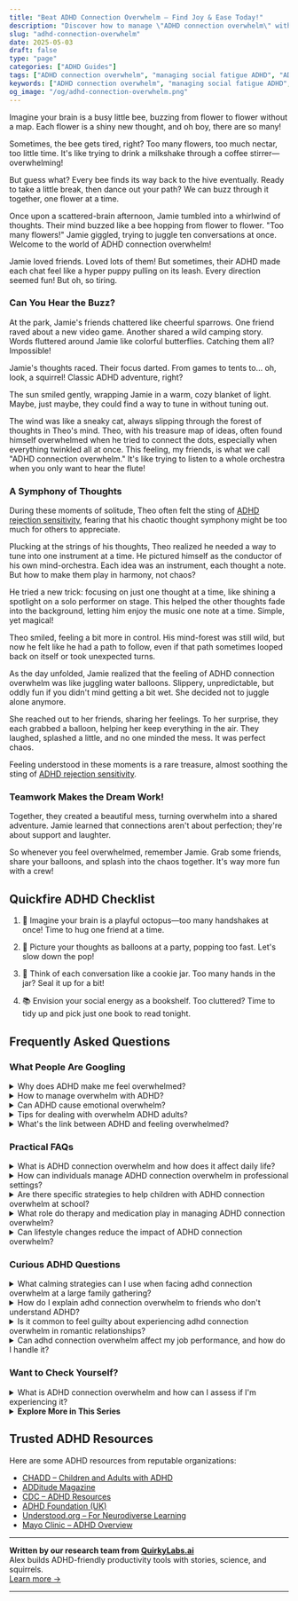 ```yaml
---
title: "Beat ADHD Connection Overwhelm – Find Joy & Ease Today!"
description: "Discover how to manage \"ADHD connection overwhelm\" with our warm, playful guide. Feel seen and understood as we explore emotional insights together, one flower at a time."
slug: "adhd-connection-overwhelm"
date: 2025-05-03
draft: false
type: "page"
categories: ["ADHD Guides"]
tags: ["ADHD connection overwhelm", "managing social fatigue ADHD", "ADHD friendship challenges", "coping with ADHD overstimulation", "ADHD social interaction tips", "navigating ADHD relationships", "ADHD and social overwhelm"]
keywords: ["ADHD connection overwhelm", "managing social fatigue ADHD", "ADHD friendship challenges", "coping with ADHD overstimulation", "ADHD social interaction tips", "navigating ADHD relationships", "ADHD and social overwhelm"]
og_image: "/og/adhd-connection-overwhelm.png"
---
```


Imagine your brain is a busy little bee, buzzing from flower to flower without a map. Each flower is a shiny new thought, and oh boy, there are so many!

Sometimes, the bee gets tired, right? Too many flowers, too much nectar, too little time. It's like trying to drink a milkshake through a coffee stirrer—overwhelming!

But guess what? Every bee finds its way back to the hive eventually. Ready to take a little break, then dance out your path? We can buzz through it together, one flower at a time.

Once upon a scattered-brain afternoon, Jamie tumbled into a whirlwind of thoughts. Their mind buzzed like a bee hopping from flower to flower. "Too many flowers!" Jamie giggled, trying to juggle ten conversations at once. Welcome to the world of ADHD connection overwhelm!

Jamie loved friends. Loved lots of them! But sometimes, their ADHD made each chat feel like a hyper puppy pulling on its leash. Every direction seemed fun! But oh, so tiring.

### Can You Hear the Buzz?

At the park, Jamie's friends chattered like cheerful sparrows. One friend raved about a new video game. Another shared a wild camping story. Words fluttered around Jamie like colorful butterflies. Catching them all? Impossible!

Jamie's thoughts raced. Their focus darted. From games to tents to... oh, look, a squirrel! Classic ADHD adventure, right?

The sun smiled gently, wrapping Jamie in a warm, cozy blanket of light. Maybe, just maybe, they could find a way to tune in without tuning out.

The wind was like a sneaky cat, always slipping through the forest of thoughts in Theo's mind. Theo, with his treasure map of ideas, often found himself overwhelmed when he tried to connect the dots, especially when everything twinkled all at once. This feeling, my friends, is what we call "ADHD connection overwhelm." It's like trying to listen to a whole orchestra when you only want to hear the flute!

### A Symphony of Thoughts

During these moments of solitude, Theo often felt the sting of [ADHD rejection sensitivity](/pages/adhd-rejection-sensitivity/), fearing that his chaotic thought symphony might be too much for others to appreciate.

Plucking at the strings of his thoughts, Theo realized he needed a way to tune into one instrument at a time. He pictured himself as the conductor of his own mind-orchestra. Each idea was an instrument, each thought a note. But how to make them play in harmony, not chaos?

He tried a new trick: focusing on just one thought at a time, like shining a spotlight on a solo performer on stage. This helped the other thoughts fade into the background, letting him enjoy the music one note at a time. Simple, yet magical!

Theo smiled, feeling a bit more in control. His mind-forest was still wild, but now he felt like he had a path to follow, even if that path sometimes looped back on itself or took unexpected turns.

As the day unfolded, Jamie realized that the feeling of ADHD connection overwhelm was like juggling water balloons. Slippery, unpredictable, but oddly fun if you didn't mind getting a bit wet. She decided not to juggle alone anymore. 

She reached out to her friends, sharing her feelings. To her surprise, they each grabbed a balloon, helping her keep everything in the air. They laughed, splashed a little, and no one minded the mess. It was perfect chaos.

Feeling understood in these moments is a rare treasure, almost soothing the sting of [ADHD rejection sensitivity](/pages/adhd-rejection-sensitivity/).

### Teamwork Makes the Dream Work!

Together, they created a beautiful mess, turning overwhelm into a shared adventure. Jamie learned that connections aren't about perfection; they're about support and laughter.

So whenever you feel overwhelmed, remember Jamie. Grab some friends, share your balloons, and splash into the chaos together. It's way more fun with a crew!

## Quickfire ADHD Checklist

1. 🐙 Imagine your brain is a playful octopus—too many handshakes at once! Time to hug one friend at a time.

2. 🎈 Picture your thoughts as balloons at a party, popping too fast. Let's slow down the pop!

3. 🍪 Think of each conversation like a cookie jar. Too many hands in the jar? Seal it up for a bit!

4. 📚 Envision your social energy as a bookshelf. Too cluttered? Time to tidy up and pick just one book to read tonight.

## Frequently Asked Questions



### What People Are Googling

<details><summary>Why does ADHD make me feel overwhelmed?</summary><p>Feeling overwhelmed is quite common when you're dealing with ADHD, and it's completely understandable given how your brain is wired. ADHD can make it challenging to filter out distractions, prioritize tasks, and manage your time effectively, which often leads to that swamped feeling. It’s like having a browser with too many tabs open at once — everything seems equally urgent and important, making it hard to focus on one thing at a time. Remember, it's okay to feel this way, and there are strategies and tools that can help make things a bit easier for you.</p></details>
<details><summary>How to manage overwhelm with ADHD?</summary><p>Feeling overwhelmed is quite common when you're juggling ADHD, so first off, know you're not alone in this. A good starting point is to break tasks into smaller, manageable pieces. This can make things seem less daunting and help you focus on one step at a time. Also, don’t forget to incorporate regular breaks using a method like the Pomodoro Technique, which entails working in short bursts and then taking a brief rest. This can help prevent burnout and keep your mind fresh. Lastly, remember, it’s perfectly okay to ask for help or use tools like planners or apps designed for ADHD to keep you organized and on track.</p></details>
<details><summary>Can ADHD cause emotional overwhelm?</summary><p>Absolutely, it's quite common for individuals with ADHD to experience emotional overwhelm. The brains of those with ADHD can sometimes have a harder time managing emotions due to differences in regulation and processing. This can make feelings seem more intense or harder to control. Remember, it’s perfectly okay to acknowledge these feelings, and seeking strategies to manage them can really help in finding your emotional balance.</p></details>
<details><summary>Tips for dealing with overwhelm ADHD adults?</summary><p>Absolutely, handling overwhelm can definitely be a challenge, but there are some cozy, manageable strategies you can try! Start by breaking tasks into smaller, more digestible pieces; it can make things feel less daunting. Setting timers for short work bursts, followed by little breaks, can also help maintain focus without getting burnt out. Lastly, don’t forget to lean on tools like planners or apps designed for ADHD minds—they can be a real comfort in keeping the chaos at bay. Remember, you’re doing just fine, take it one step at a time!</p></details>
<details><summary>What's the link between ADHD and feeling overwhelmed?</summary><p>Absolutely, it's quite common for individuals with ADHD to feel overwhelmed, and there's a genuine reason behind this. ADHD affects the brain's executive functions, including organizing, prioritizing, and regulating emotions, which can make managing daily tasks and responsibilities feel more daunting. Additionally, sensory overload can occur if too much is happening at once, as the brain may struggle to filter out irrelevant stimuli. Remember, feeling overwhelmed is a normal part of ADHD, and recognizing this can be the first step towards finding strategies that work for you to ease that feeling.</p></details>



### Practical FAQs

<details><summary>What is ADHD connection overwhelm and how does it affect daily life?</summary><p>ADHD connection overwhelm can feel like being swamped by a wave when all you wanted was to dip your toes in the water. It's that sense of being emotionally or mentally flooded by social interactions, even if they’re positive. This happens because folks with ADHD often process sensory and emotional input in high volumes, and this can lead to feeling overwhelmed or exhausted after socializing. In daily life, this might mean needing more downtime to recharge, or feeling unusually tired after meetings or social gatherings, but remember, it's perfectly okay to take the space you need to find your calm.</p></details>
<details><summary>How can individuals manage ADHD connection overwhelm in professional settings?</summary><p>Managing ADHD connection overwhelm in professional settings can feel daunting, but small, thoughtful strategies can make a big difference. Start by setting clear boundaries around your time and communication; it’s okay to let colleagues know when you're available and when you need focus time. Break tasks into smaller, manageable chunks and schedule regular short breaks to clear your head. Remember, using tools like written agendas or reminder apps can help keep interactions focused and productive, allowing you to engage more confidently and calmly.</p></details>
<details><summary>Are there specific strategies to help children with ADHD connection overwhelm at school?</summary><p>Absolutely, there are several gentle and effective strategies to help children with ADHD manage feelings of overwhelm at school. Creating a quiet, cozy corner where they can take a break and reset can be incredibly helpful. Visual schedules or planners can also reduce anxiety by making the day’s expectations clear and predictable. Additionally, regular check-ins with a trusted teacher or counselor can provide a reassuring touchpoint, ensuring they feel supported and understood throughout their school day.</p></details>
<details><summary>What role do therapy and medication play in managing ADHD connection overwhelm?</summary><p>Absolutely, managing connection overwhelm can be quite a challenge with ADHD, and both therapy and medication can play supportive roles in helping you navigate these waters. Therapy, especially cognitive behavioral therapy, can provide you with personalized strategies and tools to manage overwhelming feelings, helping you improve your social interactions and emotional connections. Medication, on the other hand, can help by reducing the core symptoms of ADHD, such as distractibility and impulsivity, making it easier for you to engage calmly and more effectively in relationships. Together, they can offer a comprehensive approach to managing your social interactions more smoothly and feeling more at ease in connecting with others.</p></details>
<details><summary>Can lifestyle changes reduce the impact of ADHD connection overwhelm?</summary><p>Absolutely, making thoughtful lifestyle adjustments can certainly help soothe the feeling of overwhelm that often accompanies ADHD. By establishing routines and organizing your environment, you can create a more predictable and calming atmosphere that may reduce sensory overload and improve focus. Incorporating regular breaks, mindful activities, or gentle exercise into your daily life can also help manage stress and enhance your overall well-being. Remember, the key is to find what uniquely works for you and brings a sense of tranquility to your day.</p></details>



### Curious ADHD Questions

<details><summary>What calming strategies can I use when facing adhd connection overwhelm at a large family gathering?</summary><p>Absolutely, family gatherings can sometimes feel a bit overwhelming, can't they? One soothing strategy is to find a quiet corner or step outside for a few minutes to breathe deeply and reset. It’s also helpful to have a small, comforting object in your pocket—like a smooth stone or a fidget toy—to subtly engage your hands and help ground your thoughts. Remember, it’s perfectly okay to take these little breaks to manage the stimulation and reconnect with yourself amidst the hustle and bustle.</p></details>
<details><summary>How do I explain adhd connection overwhelm to friends who don't understand ADHD?</summary><p>Absolutely, explaining ADHD connection overwhelm to friends can feel daunting, but it's wonderful that you're looking to share your experiences with them! You might start by describing it as feeling like every phone, app, and person is vying for your attention simultaneously, making it tough to prioritize or feel grounded. Explain that your brain handles stimuli and connections differently, leading to times when you might need a break to recharge, even if you truly enjoy their company. Reassuring them that this doesn't change how much you value their friendship can help them understand and support your needs better.</p></details>
<details><summary>Is it common to feel guilty about experiencing adhd connection overwhelm in romantic relationships?</summary><p>Absolutely, feeling guilty about experiencing connection overwhelm in romantic relationships is quite common among those with ADHD. It's important to remember that ADHD can affect your emotional regulation and tolerance for social interaction, making it perfectly understandable to feel overwhelmed at times. You're not alone in this, and it doesn't make you any less capable of love or commitment. Recognizing and communicating your feelings can actually strengthen your relationship, as it invites honesty and understanding between partners.</p></details>
<details><summary>Can adhd connection overwhelm affect my job performance, and how do I handle it?</summary><p>Absolutely, connection overwhelm can indeed influence your job performance, and it's completely understandable to feel that way. When your brain is juggling multiple interactions or tasks, it can lead to feeling scattered or burnt out. A good strategy to manage this is to allow yourself short, regular breaks to recharge. Also, consider organizing your interactions and tasks in a way that feels more manageable, perhaps by using tools like to-do lists or setting boundaries around your availability. These small adjustments can really help in maintaining your focus and energy at work.</p></details>



### Want to Check Yourself?

<details><summary>What is ADHD connection overwhelm and how can I assess if I'm experiencing it?</summary><p>ADHD connection overwhelm happens when the intense desire for social interactions and deep connections, a common trait in many individuals with ADHD, becomes too much, leading to feelings of being overwhelmed or burnt out. It's like craving a cozy, warm room but suddenly finding the heat too much to handle. To assess if you're experiencing it, reflect on whether social interactions leave you feeling unusually drained or anxious, or if the thought of engaging feels heavy rather than exciting. Tuning into your emotional responses after social activities can be a great barometer for understanding your limits.</p></details>

<script type="application/ld+json">
{
  "@context": "https://schema.org",
  "@type": "FAQPage",
  "mainEntity": [
    {
      "@type": "Question",
      "name": "Why does ADHD make me feel overwhelmed?",
      "acceptedAnswer": {
        "@type": "Answer",
        "text": "Feeling overwhelmed is quite common when you're dealing with ADHD, and it's completely understandable given how your brain is wired. ADHD can make it challenging to filter out distractions, prioritize tasks, and manage your time effectively, which often leads to that swamped feeling. It\u2019s like having a browser with too many tabs open at once \u2014 everything seems equally urgent and important, making it hard to focus on one thing at a time. Remember, it's okay to feel this way, and there are strategies and tools that can help make things a bit easier for you."
      }
    },
    {
      "@type": "Question",
      "name": "How to manage overwhelm with ADHD?",
      "acceptedAnswer": {
        "@type": "Answer",
        "text": "Feeling overwhelmed is quite common when you're juggling ADHD, so first off, know you're not alone in this. A good starting point is to break tasks into smaller, manageable pieces. This can make things seem less daunting and help you focus on one step at a time. Also, don\u2019t forget to incorporate regular breaks using a method like the Pomodoro Technique, which entails working in short bursts and then taking a brief rest. This can help prevent burnout and keep your mind fresh. Lastly, remember, it\u2019s perfectly okay to ask for help or use tools like planners or apps designed for ADHD to keep you organized and on track."
      }
    },
    {
      "@type": "Question",
      "name": "Can ADHD cause emotional overwhelm?",
      "acceptedAnswer": {
        "@type": "Answer",
        "text": "Absolutely, it's quite common for individuals with ADHD to experience emotional overwhelm. The brains of those with ADHD can sometimes have a harder time managing emotions due to differences in regulation and processing. This can make feelings seem more intense or harder to control. Remember, it\u2019s perfectly okay to acknowledge these feelings, and seeking strategies to manage them can really help in finding your emotional balance."
      }
    },
    {
      "@type": "Question",
      "name": "Tips for dealing with overwhelm ADHD adults?",
      "acceptedAnswer": {
        "@type": "Answer",
        "text": "Absolutely, handling overwhelm can definitely be a challenge, but there are some cozy, manageable strategies you can try! Start by breaking tasks into smaller, more digestible pieces; it can make things feel less daunting. Setting timers for short work bursts, followed by little breaks, can also help maintain focus without getting burnt out. Lastly, don\u2019t forget to lean on tools like planners or apps designed for ADHD minds\u2014they can be a real comfort in keeping the chaos at bay. Remember, you\u2019re doing just fine, take it one step at a time!"
      }
    },
    {
      "@type": "Question",
      "name": "What's the link between ADHD and feeling overwhelmed?",
      "acceptedAnswer": {
        "@type": "Answer",
        "text": "Absolutely, it's quite common for individuals with ADHD to feel overwhelmed, and there's a genuine reason behind this. ADHD affects the brain's executive functions, including organizing, prioritizing, and regulating emotions, which can make managing daily tasks and responsibilities feel more daunting. Additionally, sensory overload can occur if too much is happening at once, as the brain may struggle to filter out irrelevant stimuli. Remember, feeling overwhelmed is a normal part of ADHD, and recognizing this can be the first step towards finding strategies that work for you to ease that feeling."
      }
    }
  ]
}
</script>
<script type="application/ld+json">
{
  "@context": "https://schema.org",
  "@type": "Article",
  "author": {
    "@type": "Person",
    "name": "QuirkyLabs",
    "url": "https://quirkylabs.ai/about"
  },
  "headline": "\"Beat ADHD Connection Overwhelm \u2013 Find Joy & Ease Today!\"",
  "mainEntityOfPage": "https://blog.quirkylabs.ai/pages/adhd-connection-overwhelm/",
  "datePublished": "2025-05-03"
}
</script>
<script type="application/ld+json">
{
  "@context": "https://schema.org",
  "@type": "BreadcrumbList",
  "itemListElement": [
    {
      "@type": "ListItem",
      "position": 1,
      "name": "Home",
      "item": "https://quirkylabs.ai/"
    },
    {
      "@type": "ListItem",
      "position": 2,
      "name": "Blog",
      "item": "https://blog.quirkylabs.ai/"
    },
    {
      "@type": "ListItem",
      "position": 3,
      "name": "\"Beat ADHD Connection Overwhelm \u2013 Find Joy & Ease Today!\"",
      "item": "https://blog.quirkylabs.ai/pages/adhd-connection-overwhelm/"
    }
  ]
}
</script>

<details>
<summary><strong>Explore More in This Series</strong></summary>

- [Adhd Cant Explain Yourself](/pages/adhd-cant-explain-yourself/)
- [Adhd Too Weird To Be Loved](/pages/adhd-too-weird-to-be-loved/)
- [Adhd Constant Overthinking](/pages/adhd-constant-overthinking/)
- [Adhd Longing For Understanding](/pages/adhd-longing-for-understanding/)
- [Adhd Lonely Despite Being Social](/pages/adhd-lonely-despite-being-social/)
- [Adhd Hiding True Self](/pages/adhd-hiding-true-self/)
- [Adhd Fear Of Being Too Much](/pages/adhd-fear-of-being-too-much/)
- [Adhd Social Anxiety Layer](/pages/adhd-social-anxiety-layer/)
</details>



## Trusted ADHD Resources

Here are some ADHD resources from reputable organizations:

- [CHADD – Children and Adults with ADHD](https://chadd.org)
- [ADDitude Magazine](https://www.additudemag.com)
- [CDC – ADHD Resources](https://www.cdc.gov/ncbddd/adhd)
- [ADHD Foundation (UK)](https://www.adhdfoundation.org.uk)
- [Understood.org – For Neurodiverse Learning](https://www.understood.org)
- [Mayo Clinic – ADHD Overview](https://www.mayoclinic.org/diseases-conditions/adhd)


---

**Written by our research team from [QuirkyLabs.ai](https://quirkylabs.ai)**  
Alex builds ADHD-friendly productivity tools with stories, science, and squirrels.  
[Learn more →](https://quirkylabs.ai)

---
